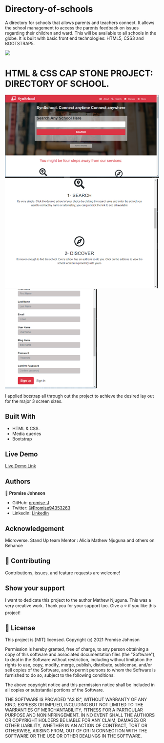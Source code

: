 # Directory-of-schools
A directory for schools that allows parents and teachers connect. It allows the school management to access the parents feedback on issues regarding their children and ward. This will be available to all schools in the globe. It is built with basic front end technologies: HTML5, CSS3  and BOOTSTRAP5.

![](https://img.shields.io/badpge/Microverse-blueviolet)

# HTML & CSS CAP STONE PROJECT: DIRECTORY OF SCHOOL.


<img src="images/syn1.PNG" width="800">
<img src="images/syn2.PNG" width="500">
<img src="images/syn3.PNG" width="300">

I applied botstrap all through out the project to achieve the desired lay out for the major 3 screen sizes.

## Built With

- HTML & CSS.
- Media queries
- Bootstrap

## Live Demo

[Live Demo Link](https://promise-j.github.io/Directory-of-school/)

## Authors

👤 **Promise Johnson**

- GitHub: [promise-J](https://github.com/promise-J)
- Twitter: [@Promise94353263](https://twitter.com/Promise94353263)
- LinkedIn: [LinkedIn](https://www.linkedin.com/in/promise-chiemela-788887142)

## Acknowledgement
Microverse.
Stand Up team
Mentor : Alicia
Mathew Njuguna and others on Behance

## 🤝 Contributing

Contributions, issues, and feature requests are welcome!

## Show your support
I want to dedicate this project to the author Mathew Njuguna. This was a very creative work. Thank you for your support too.
Give a ⭐️ if you like this project!

## 📝 License

This project is [MIT] licensed.
Copyright (c) 2021 Promise Johnson 

Permission is hereby granted, free of charge, to any person obtaining a copy of this software and associated documentation files (the "Software"), to deal in the Software without restriction, including without limitation the rights to use, copy, modify, merge, publish, distribute, sublicense, and/or sell copies of the Software, and to permit persons to whom the Software is furnished to do so, subject to the following conditions:

The above copyright notice and this permission notice shall be included in all copies or substantial portions of the Software.

THE SOFTWARE IS PROVIDED "AS IS", WITHOUT WARRANTY OF ANY KIND, EXPRESS OR IMPLIED, INCLUDING BUT NOT LIMITED TO THE WARRANTIES OF MERCHANTABILITY, FITNESS FOR A PARTICULAR PURPOSE AND NONINFRINGEMENT. IN NO EVENT SHALL THE AUTHORS OR COPYRIGHT HOLDERS BE LIABLE FOR ANY CLAIM, DAMAGES OR OTHER LIABILITY, WHETHER IN AN ACTION OF CONTRACT, TORT OR OTHERWISE, ARISING FROM, OUT OF OR IN CONNECTION WITH THE SOFTWARE OR THE USE OR OTHER DEALINGS IN THE SOFTWARE.